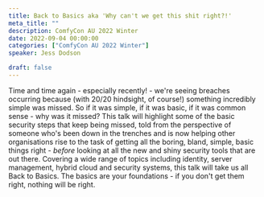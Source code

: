 ```yaml
---
title: Back to Basics aka 'Why can't we get this shit right?!'
meta_title: ""
description: ComfyCon AU 2022 Winter
date: 2022-09-04 00:00:00
categories: ["ComfyCon AU 2022 Winter"]
speaker: Jess Dodson

draft: false
---
```

Time and time again - especially recently! - we're seeing breaches occurring because (with 20/20 hindsight, of course!) something incredibly simple was missed. So if it was simple, if it was basic, if it was common sense - why was it missed? This talk will highlight some of the basic security steps that keep being missed, told from the perspective of someone who's been down in the trenches and is now helping other organisations rise to the task of getting all the boring, bland, simple, basic things right - *before* looking at all the new and shiny security tools that are out there. Covering a wide range of topics including identity, server management, hybrid cloud and security systems, this talk will take us all Back to Basics. The basics are your foundations - if you don't get them right, nothing will be right.

